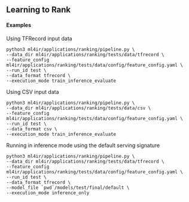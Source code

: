 ## Learning to Rank

#### Examples
Using TFRecord input data
```
python3 ml4ir/applications/ranking/pipeline.py \
--data_dir ml4ir/applications/ranking/tests/data/tfrecord \
--feature_config ml4ir/applications/ranking/tests/data/config/feature_config.yaml \
--run_id test \
--data_format tfrecord \
--execution_mode train_inference_evaluate
```

Using CSV input data
```
python3 ml4ir/applications/ranking/pipeline.py \
--data_dir ml4ir/applications/ranking/tests/data/csv \
--feature_config ml4ir/applications/ranking/tests/data/config/feature_config.yaml \
--run_id test \
--data_format csv \
--execution_mode train_inference_evaluate
```

Running in inference mode using the default serving signature
```
python3 ml4ir/applications/ranking/pipeline.py \
--data_dir ml4ir/applications/ranking/tests/data/tfrecord \
--feature_config ml4ir/applications/ranking/tests/data/config/feature_config.yaml \
--run_id test \
--data_format tfrecord \
--model_file `pwd`/models/test/final/default \
--execution_mode inference_only
```
